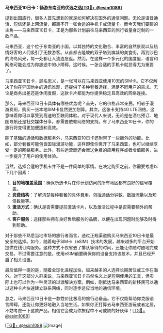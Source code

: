 **马来西亚10日卡：畅游东南亚的优选之选[[TG💪+ @esim1088](https://t.me/s/esim1088)]**

提到出国旅行，很多人首先想到的就是如何解决在国外的通信问题。无论是语音通话、短信还是上网流量，都离不开一张合适的手机卡或流量卡。而今天我们要聊的主角——马来西亚10日卡，正是为那些计划前往马来西亚的旅行者量身定制的一款产品。

马来西亚，这个位于东南亚的小国，以其独特的文化融合、丰富的自然景观以及热情好客的人们吸引了无数游客。从首都吉隆坡的双子塔到槟城的美食街，再到沙巴的海岛风光，每一处都让人流连忘返。然而，在这样一个多元化的国度里，语言和网络可能会成为你旅途中的小障碍。这时候，一张合适的手机卡就显得尤为重要了。

马来西亚10日卡，顾名思义，是一张可以在马来西亚使用10天的SIM卡。它不仅解决了你在异国他乡的通讯难题，还提供了多种套餐选择，满足不同用户的需求。无论是商务出差还是休闲度假，这款卡片都能为你提供稳定且高效的网络连接。

那么，马来西亚10日卡具体有哪些优势呢？首先，它的价格非常亲民。相较于漫游费用，购买一张本地SIM卡显然更加划算。其次，这张卡支持4G LTE网络，这意味着你可以享受到高速的互联网体验。对于现代人来说，无论是在酒店预订、地图导航还是社交媒体分享，都需要依赖网络的支持。有了马来西亚10日卡，你的旅行将变得更加便捷和高效。

除了基础的通话和数据服务外，马来西亚10日卡还附带了一些额外的功能。比如，部分套餐可能包含国际漫游功能，这样即使你离开了马来西亚，也可以继续享受一定的网络服务。此外，有些运营商还会赠送免费的应用程序或者增值服务，进一步提升了用户的使用体验。

当然，选择合适的手机卡并不是一件简单的事情。在决定购买之前，你需要考虑以下几个因素：

1. **目的地覆盖范围**：确保所选卡片在你计划访问的所有地区都有良好的信号覆盖。
2. **资费结构**：了解清楚每种套餐的具体费用，包括通话分钟数、数据流量以及短信数量等。
3. **激活方式**：确认是否需要提前激活卡片，以及激活过程中是否需要额外的帮助。
4. **客户服务**：选择那些拥有良好售后服务的品牌，以便在出现问题时能够及时得到帮助。

对于那些不熟悉当地市场的旅行者而言，通过正规渠道购买马来西亚10日卡是最安全的选择。如今，随着电子SIM卡（eSIM）技术的发展，越来越多的平台开始提供在线订购服务。这种方式不仅省去了排队等待的时间，还能让你随时随地完成交易。不过需要注意的是，使用eSIM前要确保你的设备支持该技术，并且已经开启了相关设置。

最后值得一提的是，随着全球化进程加快，越来越多的人选择长期居住或工作在海外。对于这部分人群来说，马来西亚10日卡虽然名义上是短期使用的工具，但实际上也可以作为一种灵活的过渡解决方案。例如，刚抵达马来西亚的新移民可以通过这种卡片快速建立联系网络，同时逐步适应当地的通信环境。

总之，马来西亚10日卡是一款性价比极高的旅行必备品。它不仅能帮助你克服语言障碍，还能让你更好地融入当地生活。如果你正打算去马来西亚游玩或者定居，不妨考虑一下这款产品。相信它会成为你旅程中不可或缺的好伙伴！[[TG💪+ @esim1088](https://t.me/s/esim1088)]

[[TG💪+ @esim1088](https://t.me/s/esim1088) ![Image](https://i.postimg.cc/4NQfJmqS/Snipaste-2025-05-13-00-14-12.png)]